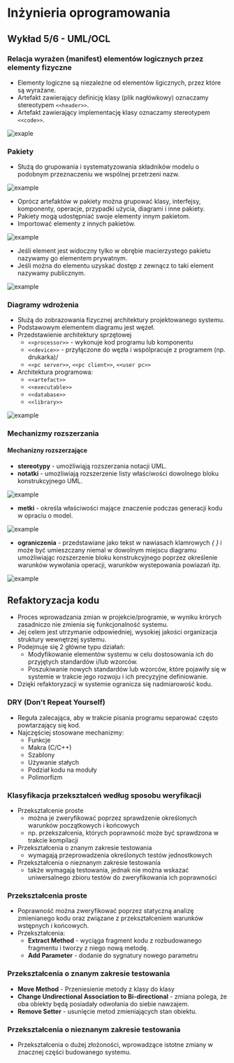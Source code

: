 
Inżynieria oprogramowania
===

## Wykład 5/6 - UML/OCL

### Relacja wyrażen (manifest) elementów logicznych przez elementy fizyczne

- Elementy logiczne są niezależne od elementów ligicznych, przez które są wyrażane.
- Artefakt zawierający definicję klasy (plik nagłówkowy) oznaczamy stereotypem `<<header>>`.
- Artefakt zawierający implementację klasy oznaczamy stereotypem `<<code>>`.

![exaple](example01.png)

### Pakiety

- Służą do grupowania i systematyzowania składników modelu o podobnym przeznaczeniu we wspólnej przetrzeni nazw.

![example](example02.png)

- Oprócz artefaktów w pakiety można grupować klasy, interfejsy, komponenty, operacje, przypadki użycia, diagrami i inne pakiety.
- Pakiety mogą udostępniać swoje elementy innym pakietom.
- Importować elementy z innych pakietów.

![example](example03.png)

- Jeśli element jest widoczny tylko w obrębie macierzystego pakietu nazywamy go elementem prywatnym.
- Jeśli można do elementu uzyskać dostęp z zewnącz to taki element nazywamy publicznym.

![example](example04.png)

### Diagramy wdrożenia

- Służą do zobrazowania fizycznej architektury projektowanego systemu.
- Podstawowym elementem diagramu jest węzeł.
- Przedstawienie architektury sprzętowej
    - `<<processor>>` - wykonuje kod programu lub komponentu
    - `<<device>>` - przyłączone do węzła i wspólpracuje z programem (np. drukarka)/
    - `<<pc server>>`, `<<pc client>>`, `<<user pc>>`
- Architektura programowa:
    - `<<artefact>>`
    - `<<executable>>`
    - `<<database>>`
    - `<<library>>`

![example](example05.png)

### Mechanizmy rozszerzania

#### Mechanizny rozszerzające

- __stereotypy__ - umożliwiąją rozszerzania notacji UML.
- __notatki__ - umożliwiają rozszerzenie listy właściwości dowolnego bloku konstrukcyjnego UML.

![example](example06.png)

- __metki__ - określa właściwości mające znaczenie podczas generacji kodu w opraciu o model.

![example](example08.png)

- __ograniczenia__ - przedstawiane jako tekst w nawiasach klamrowych _{ }_ i może być umieszczany niemal w dowolnym miejscu diagramu umożliwiając rozszerzenie bloku konstrukcyjnego poprzez określenie warunków wywołania operacji, warunków wystepowania powiazań itp.

![example](example07.png)

## Refaktoryzacja kodu

- Proces wprowadzania zmian w projekcie/programie, w wyniku krórych zasadniczo nie zmienia się funkcjonalność systemu.
- Jej celem jest utrzymanie odpowiedniej, wysokiej jakości organizacja struktury wewnętrzej systemu.
- Podejmuje się 2 główne typu działań:
    - Modyfikowanie elementów systemu w celu dostosowania ich do przyjętych standardów i/lub wzorców.
    - Poszukiwanie nowych standardów lub wzorców, które pojawiły się w systemie w trakcie jego rozwoju i ich precyzyjne definiowanie.
- Dzięki refaktoryzacji w systemie ogranicza się nadmiarowość kodu.

### DRY (Don't Repeat Yourself)

- Reguła zalecająca, aby w trakcie pisania programu separować często powtarzający się kod.
- Najczęściej stosowane mechanizmy:
    - Funkcje
    - Makra (C/C++)
    - Szablony
    - Używanie stałych
    - Podział kodu na moduły
    - Polimorfizm

### Klasyfikacja przekształceń według sposobu weryfikacji

- Przekształcenie proste
    - można je zweryfikować poprzez sprawdzenie określonych warunków początkowych i końcowych
    - np. przekszałcenia, których poprawność może być sprawdzona w trakcie kompilacji
- Przekształcenia o znanym zakresie testowania
    - wymagają przeprowadzenia określonych testów jednostkowych
- Przekształcenia o nieznanym zakresie testowania
    - także wymagają testowania, jednak nie można wskazać uniwersalnego zbioru testów do zweryfikowania ich poprawności

### Przekształcenia proste

- Poprawność można zweryfikować poprzez statyczną analizę zmienianego kodu oraz związane z przekształceniem warunków wstępnych i końcowych.
- Przekształcenia:
    - __Extract Method__ - wyciąga fragment kodu z rozbudowanego fragmentu i tworzy z niego nową metodę.
    - __Add Parameter__ - dodanie do sygnatury nowego parametru

### Przekształcenia o znanym zakresie testowania

- __Move Method__ - Przeniesienie metody z klasy do klasy
- __Change Undirectional Association to Bi-directional__ - zmiana polega, że oba obiekty będą posiadały odwołania do siebie nawzajem.
- __Remove Setter__ - usunięcie metod zmieniających stan obiektu.

### Przekształcenia o nieznanym zakresie testowania

- Przekształcenia o dużej złożoności, wprowadzące istotne zmiany w znacznej części budowanego systemu.